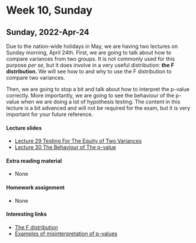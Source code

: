 # Week 10, Sunday


## Sunday, 2022-Apr-24
Due to the nation-wide holidays in May, we are having two lectures on Sunday morning, April 24th. First, we are going to talk about how to compare variances from two groups. It is not commonly used for this purpose _per se_, but it does involve in a very useful distribution: __the F distribution__. We will see how to and why to use the F distribution to compare two variances.

Then, we are going to stop a bit and talk about how to interpret the p-value correctly. More importantly, we are going to see the behaviour of the p-value when we are doing a lot of hypothesis testing. The content in this lecture is a bit advanced and will not be required for the exam, but it is very important for your future reference.

#### Lecture slides
- [Lecture 29 Testing For The Equity of Two Variances](/lecture_slides/Lecture_29_Testing_For_The_Equity_of_Two_Variances_handout.pdf)
- [Lecture 30 The Behaviour of The p-value](/lecture_slides/Lecture_30_The_Behaviour_of_The_p-value_handout.pdf)

#### Extra reading material
- None

#### Homework assignment
- None

#### Interesting links
- [The F distribution](http://en.wikipedia.org/wiki/F-distribution)
- [Examples of misinterpretation of p-values](https://link.springer.com/article/10.1007/s13246-021-01068-1)

